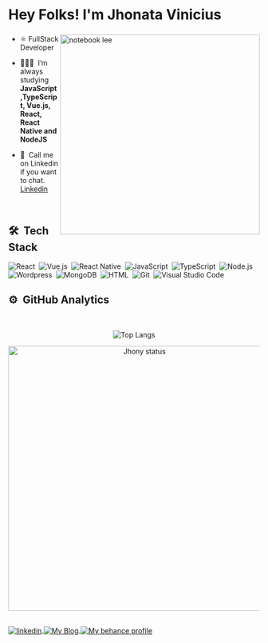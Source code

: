 <h1 align="left">Hey Folks! I'm Jhonata Vinicius</h1>
<h3 align="left"></h3>
</p>

<img src="https://raw.githubusercontent.com/MicaelliMedeiros/micaellimedeiros/master/image/computer-illustration.png" min-width="400px" max-width="400px" width="400px" align="right" alt="notebook lee">

- ⚛&nbsp;FullStack Developer

- 👨🏻‍💻&nbsp; I’m always studying **JavaScript,TypeScript, Vue.js, React, React Native and NodeJS**

- 💬&nbsp; Call me on Linkedin if you want to chat. [Linkedin](https://www.linkedin.com/in/jhonatavinicius2488/)

<br>

## 🛠 &nbsp;Tech Stack

![React](https://img.shields.io/badge/-React-05122A?style=for-the-badge&logo=react)&nbsp;
![Vue.js](https://img.shields.io/badge/Vue.js-35495E?style=for-the-badge&logo=vuedotjs&logoColor=4FC08D)&nbsp;
![React Native](https://img.shields.io/badge/React_Native-05122A?style=for-the-badge&logo=react&logoColor=61DAFB)&nbsp;
![JavaScript](https://img.shields.io/badge/-JavaScript-05122A?style=for-the-badge&logo=javascript)&nbsp;
![TypeScript](https://img.shields.io/badge/-TypeScript-05122A?style=for-the-badge&logo=typescript)&nbsp;
![Node.js](https://img.shields.io/badge/-NodeJS-05122A?style=for-the-badge&logo=node.js)&nbsp;
![Wordpress](https://img.shields.io/badge/Wordpress-21759B?style=for-the-badge&logo=wordpress)&nbsp;
![MongoDB](https://img.shields.io/badge/-MongoDB-05122A?style=for-the-badge&logo=mongodb)&nbsp;
![HTML](https://img.shields.io/badge/-HTML-05122A?style=for-the-badge&logo=HTML5)&nbsp;
![Git](https://img.shields.io/badge/-Git-05122A?style=for-the-badge&logo=git)&nbsp;
![Visual Studio Code](https://img.shields.io/badge/-VS%20Code-05122A?style=for-the-badge&logo=visual-studio-code&logoColor=007ACC)&nbsp;

## ⚙️ &nbsp;GitHub Analytics

<br>

<center>

![Top Langs](https://github-readme-stats.vercel.app/api/top-langs/?username=jhony2488&layout=compact&theme=ayu-mirage&hide_border=true&langs_count=8)

<img width="530em" src="https://github-readme-stats.vercel.app/api?username=jhony2488&show_icons=true&theme=nightowl" alt="Jhony status"/>
</center>

##

<a href="https://www.linkedin.com/in/jhonatavinicius2488/" target="_blank">
  <img align="center" src="https://img.shields.io/badge/LinkedIn-05122A?style=for-the-badge&logo=linkedin" alt="linkedin"/>
</a>
  <a href="https://dev.to/jhonyaraujooficial" target="_blank">
  <img align="center" src="ttps://img.shields.io/badge/dev.to-0A0A0A?style=for-the-badge&logo=devdotto&logoColor=white" alt="My Blog"/>
</a>
  <a href="https://www.behance.net/jhonyaraujo" target="_blank">
  <img align="center" src="https://img.shields.io/badge/-Behance-blue?style=for-the-badge&logo=behance&logoColor=white" alt="My behance profile"/>
</a>
  </a>
</p>





